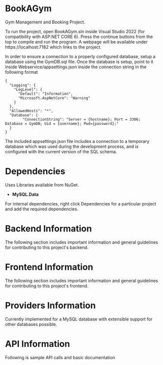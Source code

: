 # BookAGym
Gym Management and Booking Project.

To run the project, open BookAGym.sln inside Visual Studio 2022 (for compatibility with ASP.NET CORE 6). Press the continue buttons from the top to compile and run the program. A webpage will be available under https://localhost:7182 which links to the project.

In order to ensure a connection to a properly configured database, setup a database using the GymDB.sql file. Once the database is setup, point to it inside Webservice/appsettings.json inside the connection string in the following format
```
{
  "Logging": {
    "LogLevel": {
      "Default": "Information",
      "Microsoft.AspNetCore": "Warning"
    }
  },
  "AllowedHosts": "*",
  "Database": {
        "ConnectionString": "Server = {hostname}; Port = 3306; Database = GymDB; Uid = {username}; Pwd={password};"
  }
}
```
The included appsettings.json file includes a connection to a temporary database which was used during the development process, and is configured with the current version of the SQL schema.

# Dependencies
Uses Libraries available from NuGet.
- **MySQL.Data** 

For internal dependencies, right click Dependencies for a particular project and add the required dependencies.

# Backend Information
The following section includes important information and general guidelines for contributing to this project's backend.

# Frontend Information
The following section includes important information and general guidelines for contributing to this project's frontend.

# Providers Information
Currently implemented for a MySQL database with extensible support for other databases possible.

# API Information
Following is sample API calls and basic documentation


